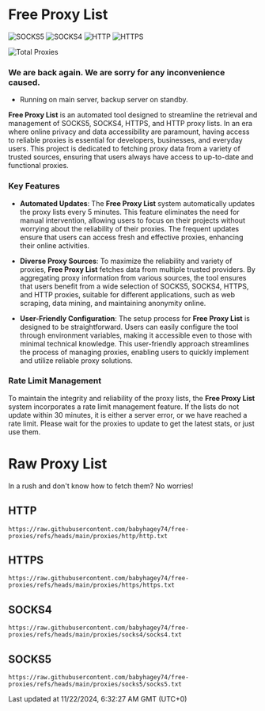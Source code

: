 # Free Proxy List

![SOCKS5](https://img.shields.io/badge/SOCKS5-6007-red) ![SOCKS4](https://img.shields.io/badge/SOCKS4-8454-orange) ![HTTP](https://img.shields.io/badge/HTTP-111879-yellow) ![HTTPS](https://img.shields.io/badge/HTTPS-9871-green)

![Total Proxies](https://img.shields.io/badge/Total-136211-blue)

### We are back again. We are sorry for any inconvenience caused.

- Running on main server, backup server on standby.

**Free Proxy List** is an automated tool designed to streamline the retrieval and management of SOCKS5, SOCKS4, HTTPS, and HTTP proxy lists. In an era where online privacy and data accessibility are paramount, having access to reliable proxies is essential for developers, businesses, and everyday users. This project is dedicated to fetching proxy data from a variety of trusted sources, ensuring that users always have access to up-to-date and functional proxies.

### Key Features

- **Automated Updates**: The **Free Proxy List** system automatically updates the proxy lists every 5 minutes. This feature eliminates the need for manual intervention, allowing users to focus on their projects without worrying about the reliability of their proxies. The frequent updates ensure that users can access fresh and effective proxies, enhancing their online activities.

- **Diverse Proxy Sources**: To maximize the reliability and variety of proxies, **Free Proxy List** fetches data from multiple trusted providers. By aggregating proxy information from various sources, the tool ensures that users benefit from a wide selection of SOCKS5, SOCKS4, HTTPS, and HTTP proxies, suitable for different applications, such as web scraping, data mining, and maintaining anonymity online.

- **User-Friendly Configuration**: The setup process for **Free Proxy List** is designed to be straightforward. Users can easily configure the tool through environment variables, making it accessible even to those with minimal technical knowledge. This user-friendly approach streamlines the process of managing proxies, enabling users to quickly implement and utilize reliable proxy solutions.

### Rate Limit Management

To maintain the integrity and reliability of the proxy lists, the **Free Proxy List** system incorporates a rate limit management feature. If the lists do not update within 30 minutes, it is either a server error, or we have reached a rate limit. Please wait for the proxies to update to get the latest stats, or just use them.

# Raw Proxy List
In a rush and don't know how to fetch them? No worries!

## **HTTP**
```
https://raw.githubusercontent.com/babyhagey74/free-proxies/refs/heads/main/proxies/http/http.txt
```
## **HTTPS**
```
https://raw.githubusercontent.com/babyhagey74/free-proxies/refs/heads/main/proxies/https/https.txt
```
## **SOCKS4**
```
https://raw.githubusercontent.com/babyhagey74/free-proxies/refs/heads/main/proxies/socks4/socks4.txt
```
## **SOCKS5**
```
https://raw.githubusercontent.com/babyhagey74/free-proxies/refs/heads/main/proxies/socks5/socks5.txt
```
Last updated at 11/22/2024, 6:32:27 AM GMT (UTC+0)
